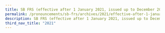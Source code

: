 ```yaml
---
title: SB FRS (effective after 1 January 2021, issued up to December 2021)
permalink: /pronouncements/sb-frs/archives/2021/effective-after-1-january-2021-issued-up-to-december-2021/
description: SB FRS (effective after 1 January 2021, issued up to December 2021)
third_nav_title: "2021"
---
```

